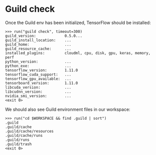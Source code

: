 # Guild check

Once the Guild env has been initialized, TensorFlow should be installed:

    >>> run("guild check", timeout=300)
    guild_version:             0.5.0...
    guild_install_location:    ...
    guild_home:                ...
    guild_resource_cache:      ...
    installed_plugins:         cloudml, cpu, disk, gpu, keras, memory, perf
    python_version:            ...
    python_exe:                ...
    tensorflow_version:        1.11.0
    tensorflow_cuda_support:   ...
    tensorflow_gpu_available:  ...
    tensorboard_version:       1.11.0
    libcuda_version:           ...
    libcudnn_version:          ...
    nvidia_smi_version:        ...
    <exit 0>

We should also see Guild environment files in our workspace:

    >>> run("cd $WORKSPACE && find .guild | sort")
    .guild
    .guild/cache
    .guild/cache/resources
    .guild/cache/runs
    .guild/runs
    .guild/trash
    <exit 0>
